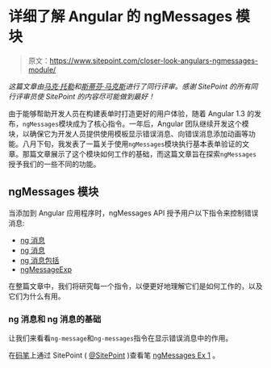 # 详细了解 Angular 的 ngMessages 模块

> 原文：<https://www.sitepoint.com/closer-look-angulars-ngmessages-module/>

*这篇文章由[马克·托勒](https://github.com/MarcTowler)和[斯蒂芬·马克斯](https://www.sitepoint.com/author/smax/)进行了同行评审。感谢 SitePoint 的所有同行评审员使 SitePoint 的内容尽可能做到最好！*

由于能够帮助开发人员在构建表单时打造更好的用户体验，随着 Angular 1.3 的发布，`ngMessages`模块成为了核心指令。一年后，Angular 团队继续开发这个模块，以确保它为开发人员提供使用模板显示错误消息、向错误消息添加动画等功能。八月下旬，我发表了一篇关于使用`ngMessages`模块执行基本表单验证的文章。那篇文章展示了这个模块如何工作的基础，而这篇文章旨在探索`ngMessages`授予我们的一些不同的功能。

## ngMessages 模块

当添加到 Angular 应用程序时，ngMessages API 授予用户以下指令来控制错误消息:

*   [ng 消息](https://docs.angularjs.org/api/ngMessages/directive/ngMessages)
*   [ng 消息](https://docs.angularjs.org/api/ngMessages/directive/ngMessage)
*   [ng 消息包括](https://docs.angularjs.org/api/ngMessages/directive/ngMessagesInclude)
*   [ngMessageExp](https://docs.angularjs.org/api/ngMessages/directive/ngMessageExp)

在整篇文章中，我们将研究每一个指令，以便更好地理解它们是如何工作的，以及它们为什么有用。

### ng 消息和 ng 消息的基础

让我们来看看`ng-message`和`ng-messages`指令在显示错误消息中的作用。

在[码笔](http://codepen.io)上通过 SitePoint ( [@SitePoint](http://codepen.io/SitePoint) )查看笔 [ngMessages Ex 1](http://codepen.io/SitePoint/pen/LGdMWM/) 。
